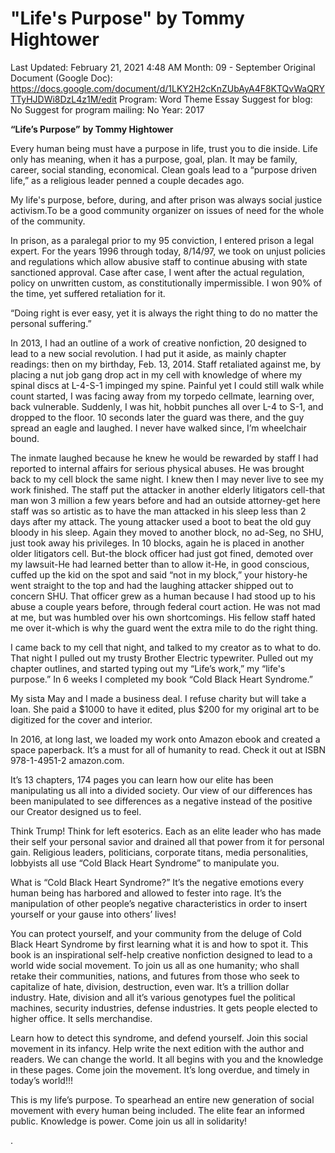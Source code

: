# "Life's Purpose" by Tommy Hightower

Last Updated: February 21, 2021 4:48 AM
Month: 09 - September
Original Document (Google Doc): https://docs.google.com/document/d/1LKY2H2cKnZUbAyA4F8KTQvWaQRYTTyHJDWi8DzL4z1M/edit
Program: Word Theme Essay
Suggest for blog: No
Suggest for program mailing: No
Year: 2017

**“Life’s Purpose”** **by Tommy Hightower**

Every human being must have a purpose in life, trust you to die inside. Life only has meaning, when it has a purpose, goal, plan. It may be family, career, social standing, economical. Clean goals lead to a “purpose driven life,” as a religious leader penned a couple decades ago.

My life's purpose, before, during, and after prison was always social justice activism.To be a good community organizer on issues of need for the whole of the community.

In prison, as a paralegal prior to my 95 conviction, I entered prison a legal expert. For the years 1996 through today, 8/14/97, we took on unjust policies and regulations which allow abusive staff to continue abusing with state sanctioned approval. Case after case, I went after the actual regulation, policy on unwritten custom, as constitutionally impermissible. I won 90% of the time, yet suffered retaliation for it.

“Doing right is ever easy, yet it is always the right thing to do no matter the personal suffering.”

In 2013, I had an outline of a work of creative nonfiction, 20 designed to lead to a new social revolution. I had put it aside, as mainly chapter readings: then on my birthday, Feb. 13, 2014. Staff retaliated against me, by placing a nut job gang drop act in my cell with knowledge of where my spinal discs at L-4-S-1 impinged my spine. Painful yet I could still walk while count started, I was facing away from my torpedo cellmate, learning over, back vulnerable. Suddenly, I was hit, hobbit punches all over L-4 to S-1, and dropped to the floor. 10 seconds later the guard was there, and the guy spread an eagle and laughed. I never have walked since, I’m wheelchair bound.

The inmate laughed because he knew he would be rewarded by staff I had reported to internal affairs for serious physical abuses. He was brought back to my cell block the same night. I knew then I may never live to see my work finished. The staff put the attacker in another elderly litigators cell-that man won 3 million a few years before and had an outside attorney-get here staff was so artistic as to have the man attacked in his sleep less than 2 days after my attack. The young attacker used a boot to beat the old guy bloody in his sleep. Again they moved to another block, no ad-Seg, no SHU, just took away his privileges. In 10 blocks, again he is placed in another older litigators cell. But-the block officer had just got fined, demoted over my lawsuit-He had learned better than to allow it-He, in good conscious, cuffed up the kid on the spot and said “not in my block,” your history-he went straight to the top and had the laughing attacker shipped out to concern SHU. That officer grew as a human because I had stood up to his abuse a couple years before, through federal court action. He was not mad at me, but was humbled over his own shortcomings. His fellow staff hated me over it-which is why the guard went the extra mile to do the right thing.

I came back to my cell that night, and talked to my creator as to what to do. That night I pulled out my trusty Brother Electric typewriter. Pulled out my chapter outlines, and started typing out my “Life’s work,” my “life's purpose.” In 6 weeks I completed my book “Cold Black Heart Syndrome.”

My sista May and I made a business deal. I refuse charity but will take a loan. She paid a $1000 to have it edited, plus $200 for my original art to be digitized for the cover and interior.

In 2016, at long last, we loaded my work onto Amazon ebook and created a space paperback. It’s a must for all of humanity to read. Check it out at ISBN 978-1-4951-2 amazon.com.

It’s 13 chapters, 174 pages you can learn how our elite has been manipulating us all into a divided society. Our view of our differences has been manipulated to see differences as a negative instead of the positive our Creator designed us to feel.

Think Trump! Think for left esoterics. Each as an elite leader who has made their self your personal savior and drained all that power from it for personal gain. Religious leaders, politicians, corporate titans, media personalities, lobbyists all use “Cold Black Heart Syndrome” to manipulate you.

What is “Cold Black Heart Syndrome?” It’s the negative emotions every human being has harbored and allowed to fester into rage. It’s the manipulation of other people’s negative characteristics in order to insert yourself or your gause into others’ lives!

You can protect yourself, and your community from the deluge of Cold Black Heart Syndrome by first learning what it is and how to spot it. This book is an inspirational self-help creative nonfiction designed to lead to a world wide social movement. To join us all as one humanity; who shall retake their communities, nations, and futures from those who seek to capitalize of hate, division, destruction, even war. It’s a trillion dollar industry. Hate, division and all it’s various genotypes fuel the political machines, security industries, defense industries. It gets people elected to higher office. It sells merchandise.

Learn how to detect this syndrome, and defend yourself. Join this social movement in its infancy. Help write the next edition with the author and readers. We can change the world. It all begins with you and the knowledge in these pages. Come join the movement. It’s long overdue, and timely in today’s world!!!

This is my life’s purpose. To spearhead an entire new generation of social movement with every human being included. The elite fear an informed public. Knowledge is power. Come join us all in solidarity!

.